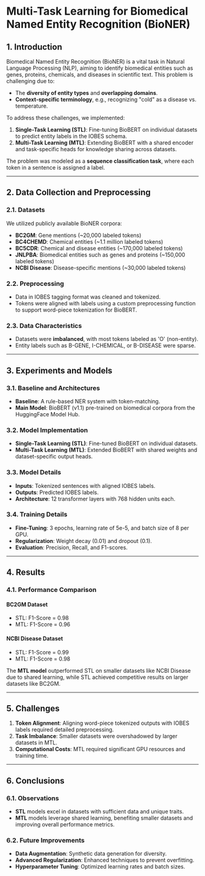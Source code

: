 
# **Multi-Task Learning for Biomedical Named Entity Recognition (BioNER)**


## **1. Introduction**  
Biomedical Named Entity Recognition (BioNER) is a vital task in Natural Language Processing (NLP), aiming to identify biomedical entities such as genes, proteins, chemicals, and diseases in scientific text. This problem is challenging due to:  
- The **diversity of entity types** and **overlapping domains**.  
- **Context-specific terminology**, e.g., recognizing "cold" as a disease vs. temperature.  

To address these challenges, we implemented:  
1. **Single-Task Learning (STL)**: Fine-tuning BioBERT on individual datasets to predict entity labels in the IOBES schema.  
2. **Multi-Task Learning (MTL)**: Extending BioBERT with a shared encoder and task-specific heads for knowledge sharing across datasets.  

The problem was modeled as a **sequence classification task**, where each token in a sentence is assigned a label.  

---

## **2. Data Collection and Preprocessing**  

### **2.1. Datasets**  
We utilized publicly available BioNER corpora:  
- **BC2GM**: Gene mentions (~20,000 labeled tokens)  
- **BC4CHEMD**: Chemical entities (~1.1 million labeled tokens)  
- **BC5CDR**: Chemical and disease entities (~170,000 labeled tokens)  
- **JNLPBA**: Biomedical entities such as genes and proteins (~150,000 labeled tokens)  
- **NCBI Disease**: Disease-specific mentions (~30,000 labeled tokens)  

### **2.2. Preprocessing**  
- Data in IOBES tagging format was cleaned and tokenized.  
- Tokens were aligned with labels using a custom preprocessing function to support word-piece tokenization for BioBERT.  

### **2.3. Data Characteristics**  
- Datasets were **imbalanced**, with most tokens labeled as 'O' (non-entity).  
- Entity labels such as B-GENE, I-CHEMICAL, or B-DISEASE were sparse.  

---

## **3. Experiments and Models**  

### **3.1. Baseline and Architectures**  
- **Baseline**: A rule-based NER system with token-matching.  
- **Main Model**: BioBERT (v1.1) pre-trained on biomedical corpora from the HuggingFace Model Hub.  

### **3.2. Model Implementation**  
- **Single-Task Learning (STL)**: Fine-tuned BioBERT on individual datasets.  
- **Multi-Task Learning (MTL)**: Extended BioBERT with shared weights and dataset-specific output heads.  

### **3.3. Model Details**  
- **Inputs**: Tokenized sentences with aligned IOBES labels.  
- **Outputs**: Predicted IOBES labels.  
- **Architecture**: 12 transformer layers with 768 hidden units each.  

### **3.4. Training Details**  
- **Fine-Tuning**: 3 epochs, learning rate of 5e-5, and batch size of 8 per GPU.  
- **Regularization**: Weight decay (0.01) and dropout (0.1).  
- **Evaluation**: Precision, Recall, and F1-scores.  

---

## **4. Results**  

### **4.1. Performance Comparison**  
#### **BC2GM Dataset**  
- STL: F1-Score = 0.98  
- MTL: F1-Score = 0.96  

#### **NCBI Disease Dataset**  
- STL: F1-Score = 0.99  
- MTL: F1-Score = 0.98  

The **MTL model** outperformed STL on smaller datasets like NCBI Disease due to shared learning, while STL achieved competitive results on larger datasets like BC2GM.  

---

## **5. Challenges**  
1. **Token Alignment**: Aligning word-piece tokenized outputs with IOBES labels required detailed preprocessing.  
2. **Task Imbalance**: Smaller datasets were overshadowed by larger datasets in MTL.  
3. **Computational Costs**: MTL required significant GPU resources and training time.  

---

## **6. Conclusions**  

### **6.1. Observations**  
- **STL** models excel in datasets with sufficient data and unique traits.  
- **MTL** models leverage shared learning, benefiting smaller datasets and improving overall performance metrics.  

### **6.2. Future Improvements**  
- **Data Augmentation**: Synthetic data generation for diversity.  
- **Advanced Regularization**: Enhanced techniques to prevent overfitting.  
- **Hyperparameter Tuning**: Optimized learning rates and batch sizes.  

